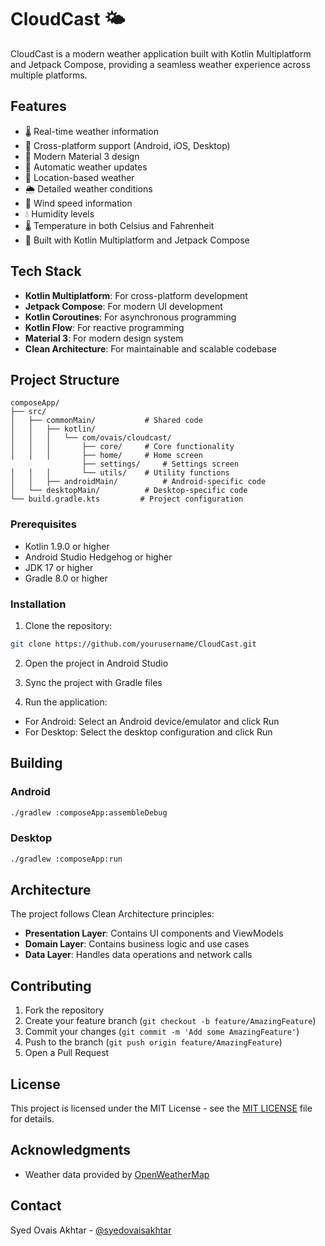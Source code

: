 # CloudCast 🌤️

CloudCast is a modern weather application built with Kotlin Multiplatform and Jetpack Compose, providing a seamless weather experience across multiple platforms.

## Features

- 🌡️ Real-time weather information
- 📱 Cross-platform support (Android, iOS, Desktop)
- 🎨 Modern Material 3 design
- 🔄 Automatic weather updates
- 📍 Location-based weather
- 🌦️ Detailed weather conditions
- 💨 Wind speed information
- 💧 Humidity levels
- 🌡️ Temperature in both Celsius and Fahrenheit
- 🚀 Built with Kotlin Multiplatform and Jetpack Compose

## Tech Stack

- **Kotlin Multiplatform**: For cross-platform development
- **Jetpack Compose**: For modern UI development
- **Kotlin Coroutines**: For asynchronous programming
- **Kotlin Flow**: For reactive programming
- **Material 3**: For modern design system
- **Clean Architecture**: For maintainable and scalable codebase

## Project Structure

```
composeApp/
├── src/
│   ├── commonMain/           # Shared code
│   │   ├── kotlin/
│   │   │   └── com/ovais/cloudcast/
│   │   │       ├── core/     # Core functionality
│   │   │       ├── home/     # Home screen
                ├── settings/     # Settings screen
│   │   │       └── utils/    # Utility functions
│   │   ├── androidMain/          # Android-specific code
│   └── desktopMain/          # Desktop-specific code
└── build.gradle.kts         # Project configuration
```

### Prerequisites

- Kotlin 1.9.0 or higher
- Android Studio Hedgehog or higher
- JDK 17 or higher
- Gradle 8.0 or higher

### Installation

1. Clone the repository:
```bash
git clone https://github.com/yourusername/CloudCast.git
```

2. Open the project in Android Studio

3. Sync the project with Gradle files

4. Run the application:
  - For Android: Select an Android device/emulator and click Run
  - For Desktop: Select the desktop configuration and click Run

## Building

### Android
```bash
./gradlew :composeApp:assembleDebug
```

### Desktop
```bash
./gradlew :composeApp:run
```

## Architecture

The project follows Clean Architecture principles:

- **Presentation Layer**: Contains UI components and ViewModels
- **Domain Layer**: Contains business logic and use cases
- **Data Layer**: Handles data operations and network calls

## Contributing

1. Fork the repository
2. Create your feature branch (`git checkout -b feature/AmazingFeature`)
3. Commit your changes (`git commit -m 'Add some AmazingFeature'`)
4. Push to the branch (`git push origin feature/AmazingFeature`)
5. Open a Pull Request

## License

This project is licensed under the MIT License - see the [MIT LICENSE](LICENSE.txt) file for details.

## Acknowledgments

- Weather data provided by [OpenWeatherMap](https://www.weatherapi.com/api-explorer.aspx/)

## Contact

Syed Ovais Akhtar - [@syedovaisakhtar](https://linkedin.com/in/syedovaisakhtar)